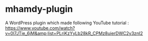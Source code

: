 # mhamdy-plugin
A WordPress plugin which made following YouTube tutorial : https://www.youtube.com/watch?v=0l7JTie_6jM&amp;list=PLriKzYyLb28kR_CPMz8uierDWC2y3znI2 
